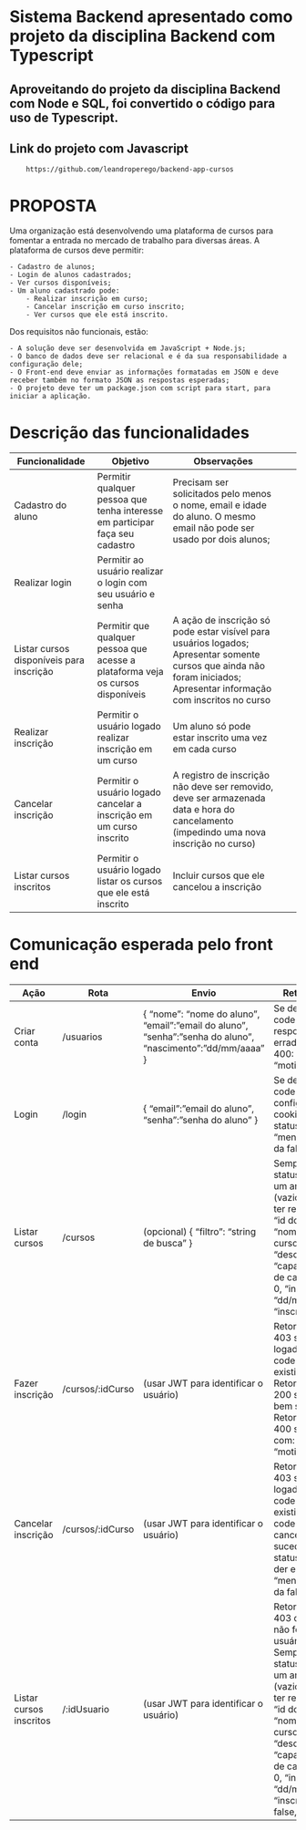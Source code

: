 # Sistema Backend apresentado como projeto da disciplina Backend com Typescript

## Aproveitando do projeto da disciplina Backend com Node e SQL, foi convertido o código para uso de Typescript.

## Link do projeto com Javascript
```
    https://github.com/leandroperego/backend-app-cursos
```


# PROPOSTA
Uma organização está desenvolvendo uma plataforma de cursos para fomentar a entrada no mercado de trabalho para diversas áreas. A plataforma de cursos deve permitir:

    - Cadastro de alunos;
    - Login de alunos cadastrados;
    - Ver cursos disponíveis;
    - Um aluno cadastrado pode:
        - Realizar inscrição em curso;
        - Cancelar inscrição em curso inscrito;
        - Ver cursos que ele está inscrito.

Dos requisitos não funcionais, estão:

    - A solução deve ser desenvolvida em JavaScript + Node.js;
    - O banco de dados deve ser relacional e é da sua responsabilidade a configuração dele;
    - O Front-end deve enviar as informações formatadas em JSON e deve receber também no formato JSON as respostas esperadas;
    - O projeto deve ter um package.json com script para start, para iniciar a aplicação.

# Descrição das funcionalidades

| Funcionalidade                           	| Objetivo                                                                        	| Observações                                                                                                                                                            	|   	|   	|
|------------------------------------------	|---------------------------------------------------------------------------------	|------------------------------------------------------------------------------------------------------------------------------------------------------------------------	|---	|---	|
| Cadastro do aluno                        	| Permitir qualquer pessoa que tenha interesse em participar faça seu cadastro    	| Precisam ser solicitados pelo menos o nome, email e idade do aluno. O mesmo email não pode ser usado por dois alunos;                                                  	|   	|   	|
| Realizar login                           	| Permitir ao usuário realizar o login com seu usuário e senha                    	|                                                                                                                                                                        	|   	|   	|
| Listar cursos disponíveis para inscrição 	| Permitir que qualquer pessoa que acesse a plataforma veja os cursos disponíveis 	| A ação de inscrição só pode estar visível para usuários logados; Apresentar somente cursos que ainda não foram iniciados; Apresentar informação com inscritos no curso 	|   	|   	|
| Realizar inscrição                       	| Permitir o usuário logado realizar inscrição em um curso                        	| Um aluno só pode estar inscrito uma vez em cada curso                                                                                                                  	|   	|   	|
| Cancelar inscrição                       	| Permitir o usuário logado cancelar a inscrição em um curso inscrito             	| A registro de inscrição não deve ser removido, deve ser armazenada data e hora do cancelamento (impedindo uma nova inscrição no curso)                                 	|   	|   	|
| Listar cursos inscritos                  	| Permitir o usuário logado listar os cursos que ele está inscrito                	| Incluir cursos que ele cancelou a inscrição                                                                                                                            	|   	|   	|

# Comunicação esperada pelo front end

| Ação                    	| Rota             	| Envio                                                                                                      	| Retorno esperado                                                                                                                                                                                                                                                                                                                                                                         	|
|-------------------------	|------------------	|------------------------------------------------------------------------------------------------------------	|------------------------------------------------------------------------------------------------------------------------------------------------------------------------------------------------------------------------------------------------------------------------------------------------------------------------------------------------------------------------------------------	|
| Criar conta             	| /usuarios        	| { “nome”: “nome do aluno”, “email”:”email do aluno”, “senha”:”senha do aluno”, “nascimento”:”dd/mm/aaaa” } 	| Se der certo, status code 200: qualquer resposta Se der errado, status code 400: { “mensagem”: “motivo da falha” }                                                                                                                                                                                                                                                                       	|
| Login                   	| /login           	| { “email”:”email do aluno”, “senha”:”senha do aluno” }                                                     	| Se der certo, status code 200 + JWT configurado nos cookies Se der errado, status code 400: { “mensagem”: “motivo da falha” }                                                                                                                                                                                                                                                            	|
| Listar cursos           	| /cursos          	| (opcional) { “filtro”: “string de busca” }                                                                 	| Sempre retornar status code 200 com um array de cursos (vazio no caso de não ter resultados): [{ “id”: “id do curso”, “nome”:”nome do curso”, “descrição”: “descrição do curso”, “capa”:”url da imagem de capa”, “inscricoes”: 0, “inicio”: “dd/mm/aaaa”, “inscrito”: false }]                                                                                                           	|
| Fazer inscrição         	| /cursos/:idCurso 	| (usar JWT para identificar o usuário)                                                                      	| Retornar status code 403 se não tiver logado Retornar status code 404 se não existir o curso Retornar status code 200 se a inscrição for bem sucedida Retornar status code 400 se der errado com: { “mensagem”: “motivo da falha” }                                                                                                                                                      	|
| Cancelar inscrição      	| /cursos/:idCurso 	| (usar JWT para identificar o usuário)                                                                      	| Retornar status code 403 se não tiver logado Retornar status code 404 se não existir Retornar status code 200 se o cancelamento for bem sucedido Retornar status code 400 se der errado com: { “mensagem”: “motivo da falha” }                                                                                                                                                           	|
| Listar cursos inscritos 	| /:idUsuario      	| (usar JWT para identificar o usuário)                                                                      	| Retornar status code 403 caso o id da rota não for o mesmo do usuário logado Sempre retornar status code 200 com um array de cursos (vazio no caso de não ter resultados): [{ “id”: “id do curso”, “nome”:”nome do curso”, “descrição”: “descrição do curso”, “capa”:”url da imagem de capa”, “inscricoes”: 0, “inicio”: “dd/mm/aaaa”, “inscricao_cancelada”: false, “inscrito”: true }] 	|


